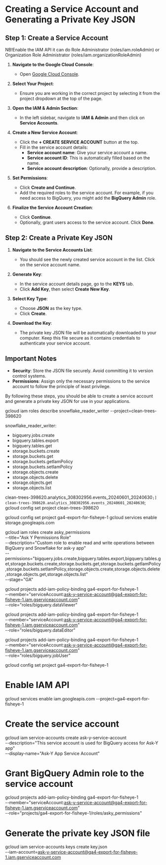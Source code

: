 # Creating a Service Account and Generating a Private Key JSON

## Step 1: Create a Service Account
NB!Enable the IAM API
it can do  Role Administrator (roles/iam.roleAdmin) or Organization Role Administrator (roles/iam.organizationRoleAdmin)

1. **Navigate to the Google Cloud Console**:
   - Open [Google Cloud Console](https://console.cloud.google.com/).

2. **Select Your Project**:
   - Ensure you are working in the correct project by selecting it from the project dropdown at the top of the page.

3. **Open the IAM & Admin Section**:
   - In the left sidebar, navigate to **IAM & Admin** and then click on **Service Accounts**.

4. **Create a New Service Account**:
   - Click the **+ CREATE SERVICE ACCOUNT** button at the top.
   - Fill in the service account details:
     - **Service account name**: Give your service account a name.
     - **Service account ID**: This is automatically filled based on the name.
     - **Service account description**: Optionally, provide a description.

5. **Set Permissions**:
   - Click **Create and Continue**.
   - Add the required roles to the service account. For example, if you need access to BigQuery, you might add the **BigQuery Admin** role.

6. **Finalize the Service Account Creation**:
   - Click **Continue**.
   - Optionally, grant users access to the service account. Click **Done**.

## Step 2: Create a Private Key JSON

1. **Navigate to the Service Accounts List**:
   - You should see the newly created service account in the list. Click on the service account name.

2. **Generate Key**:
   - In the service account details page, go to the **KEYS** tab.
   - Click **Add Key**, then select **Create New Key**.

3. **Select Key Type**:
   - Choose **JSON** as the key type.
   - Click **Create**.

4. **Download the Key**:
   - The private key JSON file will be automatically downloaded to your computer. Keep this file secure as it contains credentials to authenticate your service account.

## Important Notes
- **Security**: Store the JSON file securely. Avoid committing it to version control systems.
- **Permissions**: Assign only the necessary permissions to the service account to follow the principle of least privilege.

By following these steps, you should be able to create a service account and generate a private key JSON for use in your applications.



gcloud iam roles describe snowflake_reader_writer --project=clean-trees-398620


snowflake_reader_writer:

- bigquery.jobs.create
- bigquery.tables.export
- bigquery.tables.get
- storage.buckets.create
- storage.buckets.get
- storage.buckets.getIamPolicy
- storage.buckets.setIamPolicy
- storage.objects.create
- storage.objects.delete
- storage.objects.get
- storage.objects.list



clean-trees-398620.analytics_308302956.events_20240601_20240630`;]
clean-trees-398620.analytics_308302956.events_20240601_20240630`;
gcloud config set project clean-trees-398620

gcloud config set project ga4-export-for-fisheye-1
gcloud services enable storage.googleapis.com

gcloud iam roles create asky_permissions \
  --title="Ask Y Permissions Role" \
  --description="Custom role to enable read and write operations between BigQuery and Snowflake for ask-y app" \
  --permissions="bigquery.jobs.create,bigquery.tables.export,bigquery.tables.get,storage.buckets.create,storage.buckets.get,storage.buckets.getIamPolicy,storage.buckets.setIamPolicy,storage.objects.create,storage.objects.delete,storage.objects.get,storage.objects.list" \
  --stage="GA"



  gcloud projects add-iam-policy-binding ga4-export-for-fisheye-1 \
      --member="serviceAccount:ask-y-service-account@ga4-export-for-fisheye-1.iam.gserviceaccount.com" \
      --role="roles/bigquery.dataViewer"

  gcloud projects add-iam-policy-binding ga4-export-for-fisheye-1 \
      --member="serviceAccount:ask-y-service-account@ga4-export-for-fisheye-1.iam.gserviceaccount.com" \
    --role="roles/bigquery.dataEditor"

  gcloud projects add-iam-policy-binding ga4-export-for-fisheye-1 \
      --member="serviceAccount:ask-y-service-account@ga4-export-for-fisheye-1.iam.gserviceaccount.com" \
      --role="roles/bigquery.jobUser"


gcloud config set project ga4-export-for-fisheye-1

# Enable IAM API
gcloud services enable iam.googleapis.com --project=ga4-export-for-fisheye-1


# Create the service account
gcloud iam service-accounts create ask-y-service-account \
    --description="This service account is used for BigQuery access for Ask-Y app" \
    --display-name="Ask-Y App Service Account"

# Grant BigQuery Admin role to the service account
gcloud projects add-iam-policy-binding ga4-export-for-fisheye-1 \
    --member="serviceAccount:ask-y-service-account@ga4-export-for-fisheye-1.iam.gserviceaccount.com" \
    --role="projects/ga4-export-for-fisheye-1/roles/asky_permissions"


# Generate the private key JSON file
gcloud iam service-accounts keys create key.json \
    --iam-account=ask-y-service-account@ga4-export-for-fisheye-1.iam.gserviceaccount.com
